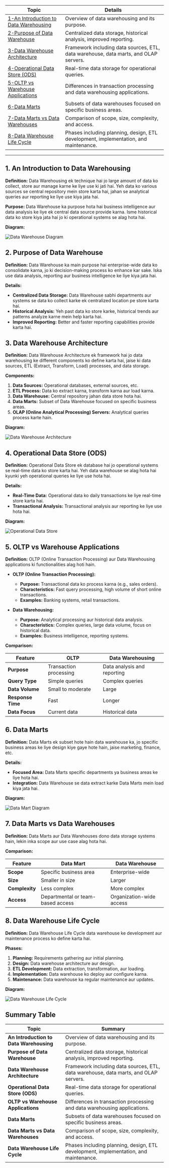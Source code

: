 | **Topic**                                     | **Details**                                                                 |
|-----------------------------------------------|-----------------------------------------------------------------------------|
| [1-An Introduction to Data Warehousing](#an-introduction-to-data-warehousing) | Overview of data warehousing and its purpose.                                |
| [2-Purpose of Data Warehouse](#purpose-of-data-warehouse) | Centralized data storage, historical analysis, improved reporting.           |
| [3-Data Warehouse Architecture](#data-warehouse-architecture) | Framework including data sources, ETL, data warehouse, data marts, and OLAP servers. |
| [4-Operational Data Store (ODS)](#operational-data-store-ods) | Real-time data storage for operational queries.                              |
| [5-OLTP vs Warehouse Applications](#oltp-vs-warehouse-applications) | Differences in transaction processing and data warehousing applications.    |
| [6-Data Marts](#data-marts) | Subsets of data warehouses focused on specific business areas.                |
| [7-Data Marts vs Data Warehouses](#data-marts-vs-data-warehouses) | Comparison of scope, size, complexity, and access.                          |
| [8-Data Warehouse Life Cycle](#data-warehouse-life-cycle) | Phases including planning, design, ETL development, implementation, and maintenance. |

---

## 1. **An Introduction to Data Warehousing**

**Definition:**
Data Warehousing ek technique hai jo large amount of data ko collect, store aur manage karne ke liye use ki jati hai. Yeh data ko various sources se central repository mein store karta hai, jahan se analytical queries aur reporting ke liye use kiya jata hai.

**Purpose:**
Data Warehouse ka purpose hota hai business intelligence aur data analysis ke liye ek central data source provide karna. Isme historical data ko store kiya jata hai jo ki operational systems se alag hota hai.

**Diagram:**

![Data Warehouse Diagram](https://example.com/data-warehouse-diagram.png)

## 2. **Purpose of Data Warehouse**

**Definition:**
Data Warehouse ka main purpose hai enterprise-wide data ko consolidate karna, jo ki decision-making process ko enhance kar sake. Iska use data analysis, reporting aur business intelligence ke liye kiya jata hai.

**Details:**
- **Centralized Data Storage:** Data Warehouse sabhi departments aur systems se data ko collect karke ek centralized location pe store karta hai.
- **Historical Analysis:** Yeh past data ko store karke, historical trends aur patterns analyze karne mein help karta hai.
- **Improved Reporting:** Better and faster reporting capabilities provide karta hai.

## 3. **Data Warehouse Architecture**

**Definition:**
Data Warehouse Architecture ek framework hai jo data warehousing ke different components ko define karta hai, jaise ki data sources, ETL (Extract, Transform, Load) processes, and data storage.

**Components:**

1. **Data Sources:** Operational databases, external sources, etc.
2. **ETL Process:** Data ko extract karna, transform karna aur load karna.
3. **Data Warehouse:** Central repository jahan data store hota hai.
4. **Data Marts:** Subset of Data Warehouse focused on specific business areas.
5. **OLAP (Online Analytical Processing) Servers:** Analytical queries process karte hain.

**Diagram:**

![Data Warehouse Architecture](https://example.com/data-warehouse-architecture-diagram.png)

## 4. **Operational Data Store (ODS)**

**Definition:**
Operational Data Store ek database hai jo operational systems se real-time data ko store karta hai. Yeh data warehouse se alag hota hai kyunki yeh operational queries ke liye use hota hai.

**Details:**
- **Real-Time Data:** Operational data ko daily transactions ke liye real-time store karta hai.
- **Transactional Analysis:** Transactional analysis aur reporting ke liye use hota hai.

**Diagram:**

![Operational Data Store](https://example.com/ods-diagram.png)

## 5. **OLTP vs Warehouse Applications**

**Definition:**
OLTP (Online Transaction Processing) aur Data Warehousing applications ki functionalities alag hoti hain.

- **OLTP (Online Transaction Processing):**
  - **Purpose:** Transactional data ko process karna (e.g., sales orders).
  - **Characteristics:** Fast query processing, high volume of short online transactions.
  - **Examples:** Banking systems, retail transactions.

- **Data Warehousing:**
  - **Purpose:** Analytical processing aur historical data analysis.
  - **Characteristics:** Complex queries, large data volume, focus on historical data.
  - **Examples:** Business intelligence, reporting systems.

**Comparison:**

| Feature                 | OLTP                        | Data Warehousing           |
|-------------------------|------------------------------|----------------------------|
| **Purpose**             | Transaction processing       | Data analysis and reporting |
| **Query Type**          | Simple queries               | Complex queries            |
| **Data Volume**         | Small to moderate            | Large                       |
| **Response Time**       | Fast                         | Longer                      |
| **Data Focus**          | Current data                 | Historical data             |

## 6. **Data Marts**

**Definition:**
Data Marts ek subset hote hain data warehouse ka, jo specific business areas ke liye design kiye gaye hote hain, jaise marketing, finance, etc.

**Details:**
- **Focused Area:** Data Marts specific departments ya business areas ke liye hota hai.
- **Integration:** Data Warehouse se data extract karke Data Marts mein load kiya jata hai.

**Diagram:**

![Data Mart Diagram](https://example.com/data-mart-diagram.png)

## 7. **Data Marts vs Data Warehouses**

**Definition:**
Data Marts aur Data Warehouses dono data storage systems hain, lekin inka scope aur use case alag hota hai.

**Comparison:**

| Feature            | Data Mart                              | Data Warehouse                       |
|--------------------|----------------------------------------|-------------------------------------|
| **Scope**          | Specific business area                 | Enterprise-wide                     |
| **Size**           | Smaller in size                        | Larger                               |
| **Complexity**     | Less complex                           | More complex                         |
| **Access**         | Departmental or team-based access      | Organization-wide access             |

## 8. **Data Warehouse Life Cycle**

**Definition:**
Data Warehouse Life Cycle data warehouse ke development aur maintenance process ko define karta hai.

**Phases:**

1. **Planning:** Requirements gathering aur initial planning.
2. **Design:** Data warehouse architecture aur design.
3. **ETL Development:** Data extraction, transformation, aur loading.
4. **Implementation:** Data warehouse ko deploy aur configure karna.
5. **Maintenance:** Data warehouse ka regular maintenance aur updates.

**Diagram:**

![Data Warehouse Life Cycle](https://example.com/data-warehouse-lifecycle-diagram.png)

## Summary Table

| Topic                        | Summary |
|------------------------------|---------|
| **An Introduction to Data Warehousing** | Overview of data warehousing and its purpose. |
| **Purpose of Data Warehouse** | Centralized data storage, historical analysis, improved reporting. |
| **Data Warehouse Architecture** | Framework including data sources, ETL, data warehouse, data marts, and OLAP servers. |
| **Operational Data Store (ODS)** | Real-time data storage for operational queries. |
| **OLTP vs Warehouse Applications** | Differences in transaction processing and data warehousing applications. |
| **Data Marts** | Subsets of data warehouses focused on specific business areas. |
| **Data Marts vs Data Warehouses** | Comparison of scope, size, complexity, and access. |
| **Data Warehouse Life Cycle** | Phases including planning, design, ETL development, implementation, and maintenance. |
